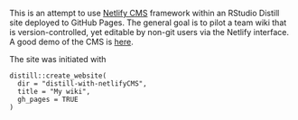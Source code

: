 This is an attempt to use [Netlify CMS](https://www.netlifycms.org/) framework within an RStudio Distill site deployed to GitHub Pages. The general goal is to pilot a team wiki that is version-controlled, yet editable by non-git users via the Netlify interface. A good demo of the CMS is [here](https://cms-demo.netlify.com/).

The site was initiated with 
```
distill::create_website(
  dir = "distill-with-netlifyCMS", 
  title = "My wiki",
  gh_pages = TRUE
)
```
